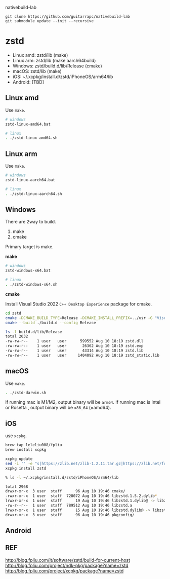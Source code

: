 nativebuild-lab

```
git clone https://github.com/guitarrapc/nativebuild-lab
git submodule update --init --recursive
```


# zstd

* Linux amd: zstd/lib (make)
* Linux arm: zstd/lib (make aarch64build)
* Windows: zstd/build.d/lib/Release (cmake)
* macOS: zstd/lib (make)
* iOS: ~/.xcpkg/install.d/zstd/iPhoneOS/arm64/lib
* Android: [TBD]

## Linux amd

Use `make`.

```bash
# windows
zstd-linux-amd64.bat

# linux
. ./zstd-linux-amd64.sh
```

## Linux arm

Use `make`.

```bash
# windows
zstd-linux-aarch64.bat

# linux
. ./zstd-linux-aarch64.sh
```

## Windows

There are 2way to build.

1. make
2. cmake

Primary target is make.

**make**

```bash
# windows
zstd-windows-x64.bat

# linux
. ./zstd-windows-x64.sh
```

**cmake**

Install Visual Studio 2022 `C++ Desktop Experience` package for cmake.

```bash
cd zstd
cmake -DCMAKE_BUILD_TYPE=Release -DCMAKE_INSTALL_PREFIX=../usr -G "Visual Studio 17 2022" -Wno-dev -S build/cmake -B build.d
cmake --build ./build.d --config Release
```

```bash
ls -l build.d/lib/Release
total 2032
-rw-rw-r--    1 user   user      599552 Aug 10 18:19 zstd.dll
-rw-rw-r--    1 user   user       26362 Aug 10 18:19 zstd.exp
-rw-rw-r--    1 user   user       43314 Aug 10 18:19 zstd.lib
-rw-rw-r--    1 user   user     1404092 Aug 10 18:19 zstd_static.lib
```


## macOS

Use `make`.

```bash
. ./zstd-darwin.sh
```

If running mac is M1/M2, output binary will be `arm64`.
If running mac is Intel or Rosetta , output binary will be `x86_64` (=amd64).

## iOS

use `xcpkg`.

```bash
brew tap leleliu008/fpliu
brew install xcpkg
```

```bash
xcpkg update
sed -i '' -e "s|https://zlib.net/zlib-1.2.11.tar.gz|https://zlib.net/fossils/zlib-1.2.11.tar.gz|" "$HOME/.xcpkg/repos.d/offical/formula/zlib.sh"
xcpkg install zstd
```

```bash
% ls -l ~/.xcpkg/install.d/zstd/iPhoneOS/arm64/lib

total 2968
drwxr-xr-x  3 user  staff      96 Aug 10 19:46 cmake/
-rwxr-xr-x  1 user  staff  728072 Aug 10 19:46 libzstd.1.5.2.dylib*
lrwxr-xr-x  1 user  staff      19 Aug 10 19:46 libzstd.1.dylib@ -> libzstd.1.5.2.dylib
-rw-r--r--  1 user  staff  789512 Aug 10 19:46 libzstd.a
lrwxr-xr-x  1 user  staff      15 Aug 10 19:46 libzstd.dylib@ -> libzstd.1.dylib
drwxr-xr-x  3 user  staff      96 Aug 10 19:46 pkgconfig/
```

## Android


## REF

http://blog.fpliu.com/it/software/zstd/build-for-current-host
http://blog.fpliu.com/project/ndk-pkg/package?name=zstd
http://blog.fpliu.com/project/xcpkg/package?name=zstd
